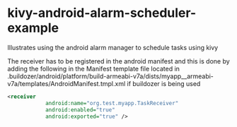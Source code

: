 # kivy-android-alarm-scheduler-example

Illustrates using the android alarm manager to schedule tasks using kivy

The receiver has to be registered in the android manifest and this is done by adding the following in the Manifest template file located in .buildozer/android/platform/build-armeabi-v7a/dists/myapp__armeabi-v7a/templates/AndroidManifest.tmpl.xml
if buildozer is being used

```xml
<receiver
            android:name="org.test.myapp.TaskReceiver"
            android:enabled="true"
            android:exported="true" />
```
